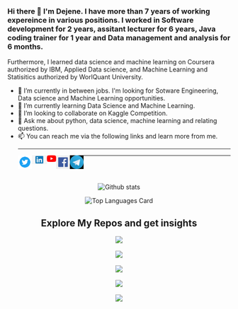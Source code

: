 ### Hi there 👋 I'm Dejene. I have more than 7 years of working expereince in various positions. I worked in Software development for 2 years, assitant lecturer for 6 years, Java coding trainer for 1 year and Data management and analysis for 6 months.

Furthermore, I learned data science and machine learning on Coursera authorized by IBM, Applied Data science, and Machine Learning and Statisitics authorized by WorlQuant University.
<!--
**epythonlab/epythonlab** is a ✨ _special_ ✨ repository because its `README.md` (this file) appears on your GitHub profile.
-->

- 🔭 I’m currently in between jobs. I'm looking for Sotware Engineering, Data science and Machine Learning opportunities.
- 🌱 I’m currently learning Data Science and Machine Learning.
- 👯 I’m looking to collaborate on Kaggle Competition.
- 💬 Ask me about python, data science, machine learning and relating questions.
- 📫 You can reach me via the following links and learn more from me.
  <hr>
  <div align="center"><a href="https://www.twitter.com/dejenetechane">
  <img align="left" alt="EPYTHON LAB | Twitter" width="31px" src="https://raw.githubusercontent.com/epythonlab/epythonlab/master/twitter.png"/>
</a>
   <div align="center"><a href="https://www.linkedin/in/dejenetechane">
  <img align="left" alt="EPYTHON LAB | LinkedIn" width="34px" src="https://raw.githubusercontent.com/epythonlab/epythonlab/master/linkedin.png"/>
</a>

   <div align="center"><a href="https://www.youtube.com/c/epythonlab">
  <img align="left" alt="EPYTHON LAB | Youtube" width="21px" src="https://raw.githubusercontent.com/epythonlab/epythonlab/master/youtube_social_icon_red.png"/>
</a>


<a href="https://www.facebook.com/epythonlab">
  <img align="left" alt="EPYTHON LAB" width="31px" src="https://raw.githubusercontent.com/epythonlab/epythonlab/master/facebook.png"/>
</a>
<a href="https://t.me/epythonlab/">
  <img align="left" alt="EPYTHON LAB" width="31px" src="https://raw.githubusercontent.com/epythonlab/epythonlab/master/telegram.jpg"/>
</a></div>
<hr>
<br />
<br />

![Github stats](https://github-readme-stats.vercel.app/api?username=epythonlab&theme=highcontrast&show_icons=true&count_private=true)

![Top Languages Card](https://github-readme-stats.vercel.app/api/top-langs/?username=epythonlab&layout=compact)

## Explore My Repos and get insights

[![](https://github-readme-stats.vercel.app/api/pin/?username=epythonlab&repo=Coursera_Capstone&show_owner=true)](https://github.com/epythonlab/Coursera_Capstone)

[![](https://github-readme-stats.vercel.app/api/pin/?username=epythonlab&repo=WQU-DS-Unit-1&show_owner=true)](https://github.com/epythonlab/WQU-DS-Unit-1)

[![](https://github-readme-stats.vercel.app/api/pin/?username=epythonlab&repo=Data-Science-Competition&show_owner=true)](https://github.com/epythonlab/Data-Science-Competition)

[![](https://github-readme-stats.vercel.app/api/pin/?username=epythonlab&repo=Udacity-Bertelsmann-Projects&show_owner=true)](https://github.com/epythonlab/Udacity-Bertelsmann-Projects)

[![](https://github-readme-stats.vercel.app/api/pin/?username=epythonlab&repo=HamoyeIntern&show_owner=true)](https://github.com/epythonlab/HamoyeIntern)  

